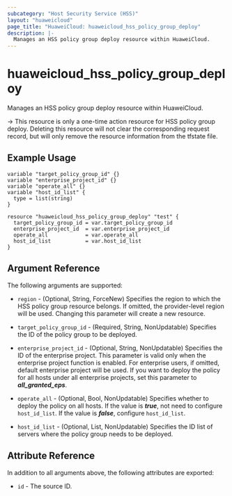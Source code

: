 ```yaml
---
subcategory: "Host Security Service (HSS)"
layout: "huaweicloud"
page_title: "HuaweiCloud: huaweicloud_hss_policy_group_deploy"
description: |-
  Manages an HSS policy group deploy resource within HuaweiCloud.
---
```

# huaweicloud_hss_policy_group_deploy

Manages an HSS policy group deploy resource within HuaweiCloud.

-> This resource is only a one-time action resource for HSS policy group deploy. Deleting this resource will
not clear the corresponding request record, but will only remove the resource information from the tfstate file.

## Example Usage

```hcl
variable "target_policy_group_id" {}
variable "enterprise_project_id" {}
variable "operate_all" {}
variable "host_id_list" {
  type = list(string)
}

resource "huaweicloud_hss_policy_group_deploy" "test" {
  target_policy_group_id = var.target_policy_group_id
  enterprise_project_id  = var.enterprise_project_id
  operate_all            = var.operate_all
  host_id_list           = var.host_id_list
}
```

## Argument Reference

The following arguments are supported:

* `region` - (Optional, String, ForceNew) Specifies the region to which the HSS policy group resource belongs.
  If omitted, the provider-level region will be used. Changing this parameter will create a new resource.

* `target_policy_group_id` - (Required, String, NonUpdatable) Specifies the ID of the policy group to be deployed.

* `enterprise_project_id` - (Optional, String, NonUpdatable) Specifies the ID of the enterprise project.
  This parameter is valid only when the enterprise project function is enabled.
  For enterprise users, if omitted, default enterprise project will be used.
  If you want to deploy the policy for all hosts under all enterprise projects,
  set this parameter to ***all_granted_eps***.

* `operate_all` - (Optional, Bool, NonUpdatable) Specifies whether to deploy the policy on all hosts.
  If the value is ***true***, not need to configure `host_id_list`.
  If the value is ***false***, configure `host_id_list`.

* `host_id_list` - (Optional, List, NonUpdatable) Specifies the ID list of servers where the policy group needs to be deployed.

## Attribute Reference

In addition to all arguments above, the following attributes are exported:

* `id` - The source ID.
